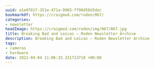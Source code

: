 ```yaml
---
uuid: a1e0781f-351e-471a-9965-ff98d58d3dac
bookmarkOf: https://craigmod.com/roden/067/
categories:
- newsletter
headImage: https://craigmod.com/roden/img/067/067.jpg
title: Breaking Bad and Leicas — Roden Newsletter Archive
description: Breaking Bad and Leicas — Roden Newsletter Archive
tags:
- cameras
- hardware
date: 2022-04-04 11:06:33.331713710 +00:00
---
```

